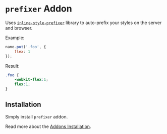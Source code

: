 # `prefixer` Addon

Uses [`inline-style-prefixer`](https://github.com/rofrischmann/inline-style-prefixer) library
to auto-prefix your styles on the server and browser.

Example:

```js
nano.put('.foo', {
    flex: 1
});
```

Result:

```css
.foo {
    -webkit-flex:1;
    flex:1;
}
```


## Installation

Simply install `prefixer` addon.

Read more about the [Addons Installation](./Addons.md#addon-installation).

